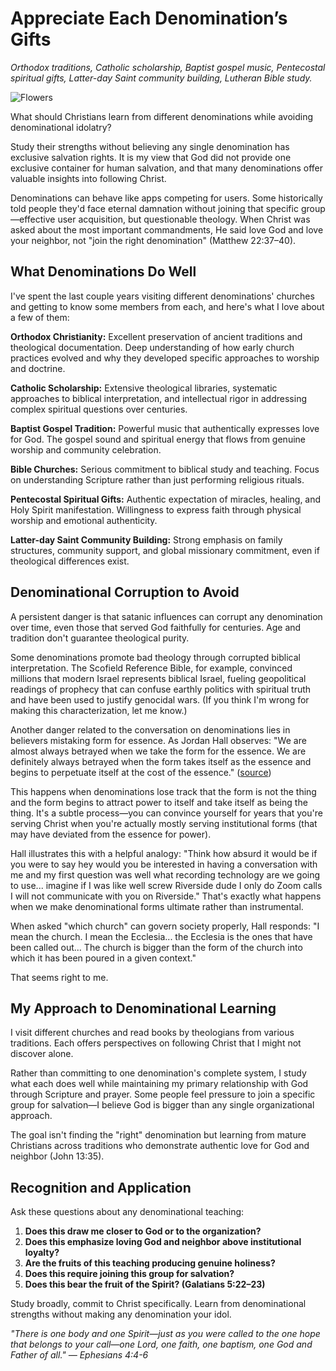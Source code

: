 # Appreciate Each Denomination’s Gifts

*Orthodox traditions, Catholic scholarship, Baptist gospel music, Pentecostal spiritual gifts, Latter-day Saint community building, Lutheran Bible study.*

![Flowers](../artworks/flowers.png)

What should Christians learn from different denominations while avoiding denominational idolatry?

Study their strengths without believing any single denomination has exclusive salvation rights. It is my view that God did not provide one exclusive container for human salvation, and that many denominations offer valuable insights into following Christ.

Denominations can behave like apps competing for users. Some historically told people they'd face eternal damnation without joining that specific group—effective user acquisition, but questionable theology. When Christ was asked about the most important commandments, He said love God and love your neighbor, not "join the right denomination" (Matthew 22:37–40).

## What Denominations Do Well

I've spent the last couple years visiting different denominations' churches and getting to know some members from each, and here's what I love about a few of them:

**Orthodox Christianity:** Excellent preservation of ancient traditions and theological documentation. Deep understanding of how early church practices evolved and why they developed specific approaches to worship and doctrine.

**Catholic Scholarship:** Extensive theological libraries, systematic approaches to biblical interpretation, and intellectual rigor in addressing complex spiritual questions over centuries.

**Baptist Gospel Tradition:** Powerful music that authentically expresses love for God. The gospel sound and spiritual energy that flows from genuine worship and community celebration.

**Bible Churches:** Serious commitment to biblical study and teaching. Focus on understanding Scripture rather than just performing religious rituals.

**Pentecostal Spiritual Gifts:** Authentic expectation of miracles, healing, and Holy Spirit manifestation. Willingness to express faith through physical worship and emotional authenticity.

**Latter-day Saint Community Building:** Strong emphasis on family structures, community support, and global missionary commitment, even if theological differences exist.

## Denominational Corruption to Avoid

A persistent danger is that satanic influences can corrupt any denomination over time, even those that served God faithfully for centuries. Age and tradition don't guarantee theological purity.

Some denominations promote bad theology through corrupted biblical interpretation. The Scofield Reference Bible, for example, convinced millions that modern Israel represents biblical Israel, fueling geopolitical readings of prophecy that can confuse earthly politics with spiritual truth and have been used to justify genocidal wars. (If you think I'm wrong for making this characterization, let me know.)

Another danger related to the conversation on denominations lies in believers mistaking form for essence. As Jordan Hall observes: "We are almost always betrayed when we take the form for the essence. We are definitely always betrayed when the form takes itself as the essence and begins to perpetuate itself at the cost of the essence." ([source](https://www.youtube.com/watch?v=zC7tFJTEv6s&t=1724s&ab_channel=RossByrd))

This happens when denominations lose track that the form is not the thing and the form begins to attract power to itself and take itself as being the thing. It's a subtle process—you can convince yourself for years that you're serving Christ when you're actually mostly serving institutional forms (that may have deviated from the essence for power).

Hall illustrates this with a helpful analogy: "Think how absurd it would be if you were to say hey would you be interested in having a conversation with me and my first question was well what recording technology are we going to use... imagine if I was like well screw Riverside dude I only do Zoom calls I will not communicate with you on Riverside." That's exactly what happens when we make denominational forms ultimate rather than instrumental.

When asked "which church" can govern society properly, Hall responds: "I mean the church. I mean the Ecclesia... the Ecclesia is the ones that have been called out... The church is bigger than the form of the church into which it has been poured in a given context."

That seems right to me.

## My Approach to Denominational Learning

I visit different churches and read books by theologians from various traditions. Each offers perspectives on following Christ that I might not discover alone.

Rather than committing to one denomination's complete system, I study what each does well while maintaining my primary relationship with God through Scripture and prayer. Some people feel pressure to join a specific group for salvation—I believe God is bigger than any single organizational approach.

The goal isn't finding the "right" denomination but learning from mature Christians across traditions who demonstrate authentic love for God and neighbor (John 13:35).

## Recognition and Application

Ask these questions about any denominational teaching:

1. **Does this draw me closer to God or to the organization?**
2. **Does this emphasize loving God and neighbor above institutional loyalty?**
3. **Are the fruits of this teaching producing genuine holiness?**
4. **Does this require joining this group for salvation?**
5. **Does this bear the fruit of the Spirit? (Galatians 5:22–23)**

Study broadly, commit to Christ specifically. Learn from denominational strengths without making any denomination your idol.

*"There is one body and one Spirit—just as you were called to the one hope that belongs to your call—one Lord, one faith, one baptism, one God and Father of all." — Ephesians 4:4-6*
